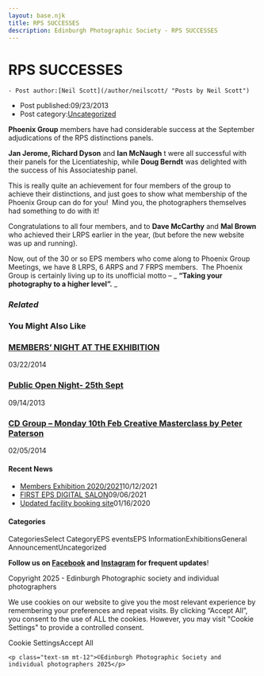 ```yaml
---
layout: base.njk
title: RPS SUCCESSES
description: Edinburgh Photographic Society - RPS SUCCESSES
---
```


<div class="container mx-auto px-4 py-8">
  <div class="prose max-w-3xl mx-auto">
    <h1 class="text-3xl font-bold mb-6">RPS SUCCESSES</h1>

    - Post author:[Neil Scott](/author/neilscott/ "Posts by Neil Scott")
- Post published:09/23/2013
- Post category:[Uncategorized](/category/uncategorized/)

**Phoenix Group** members have had considerable success at the September adjudications of the RPS distinctions panels.

**Jan Jerome, Richard Dyson** and **Ian McNaugh** t were all successful with their panels for the Licentiateship, while **Doug Berndt** was delighted with the success of his Associateship panel.

This is really quite an achievement for four members of the group to achieve their distinctions, and just goes to show what membership of the Phoenix Group can do for you!&nbsp; Mind you, the photographers themselves had something to do with it!

Congratulations to all four members, and to **Dave McCarthy** and **Mal Brown** who achieved their LRPS earlier in the year, (but before the new website was up and running).

Now, out of the 30 or so EPS members who come along to Phoenix Group Meetings, we have 8 LRPS, 6 ARPS and 7 FRPS members.&nbsp; The Phoenix Group is certainly living up to its unofficial motto – _ **“Taking your photography to a higher level”.** _

### _Related_

### You Might Also Like

### [MEMBERS’ NIGHT AT THE EXHIBITION](/uncategorized/members-night-at-the-exhibition/)
03/22/2014

### [Public Open Night- 25th Sept](/uncategorized/public-open-night-25th-sept/)
09/14/2013

### [CD Group – Monday 10th Feb Creative Masterclass by Peter Paterson](/uncategorized/cd-group-monday-10th-feb-creative-masterclass-by-peter-paterson/)
02/05/2014

#### Recent News

- [Members Exhibition 2020/2021](/uncategorized/20207/)10/12/2021
- [FIRST EPS DIGITAL SALON](/uncategorized/19611/)09/06/2021
- [Updated facility booking site](/eps_information/updated-facility-booking-site/)01/16/2020

#### Categories
CategoriesSelect CategoryEPS eventsEPS InformationExhibitionsGeneral AnnouncementUncategorized

**Follow us on [Facebook](https://www.facebook.com/EdinburghPhotographicSociety/) and [Instagram](https://www.instagram.com/edinburghphotographicsociety) for frequent updates**!

 Copyright 2025 - Edinburgh Photographic society and individual photographers 

We use cookies on our website to give you the most relevant experience by remembering your preferences and repeat visits. By clicking “Accept All”, you consent to the use of ALL the cookies. However, you may visit "Cookie Settings" to provide a controlled consent.

Cookie SettingsAccept All

    <p class="text-sm mt-12">©Edinburgh Photographic Society and individual photographers 2025</p>
  </div>
</div>